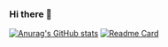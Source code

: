 ### Hi there 👋

<!--
**gokay/gokay** is a ✨ _special_ ✨ repository because its `README.md` (this file) appears on your GitHub profile.

Here are some ideas to get you started:

- 🔭 I’m currently working on ...
- 🌱 I’m currently learning ...
- 👯 I’m looking to collaborate on ...
- 🤔 I’m looking for help with ...
- 💬 Ask me about ...
- 📫 How to reach me: ...
- 😄 Pronouns: ...
- ⚡ Fun fact: ...
-->
[![Anurag's GitHub stats](https://github-readme-stats.vercel.app/api?username=gokay)](https://github.com/anuraghazra/github-readme-stats)
[![Readme Card](https://github-readme-stats.vercel.app/api/pin/?username=gokay&repo=github-readme-stats)](https://github.com/anuraghazra/github-readme-stats)
